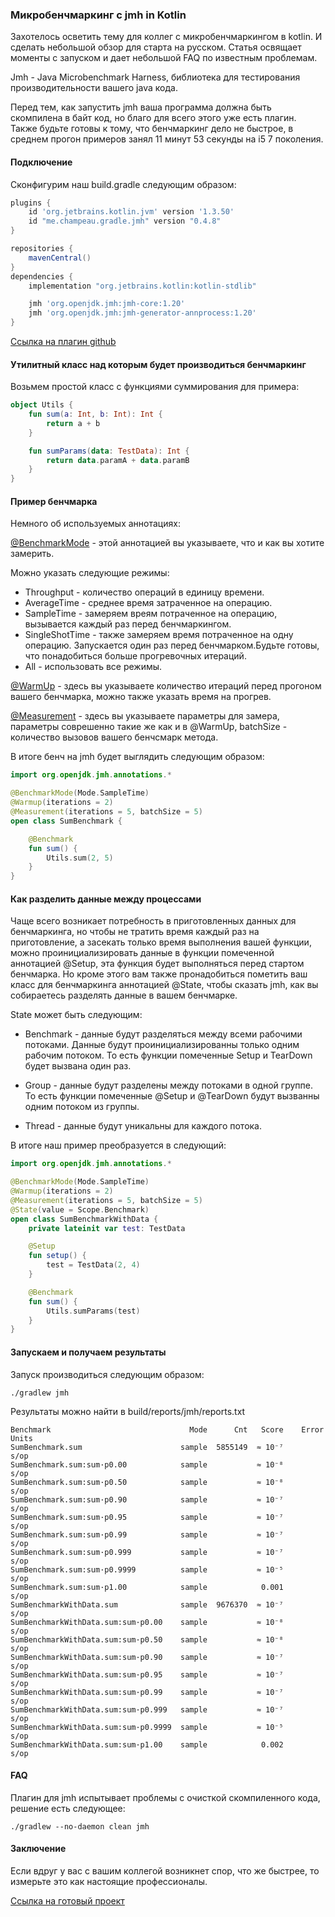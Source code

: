 ### Микробенчмаркинг с jmh in Kotlin

Захотелось осветить тему для коллег с микробенчмаркингом в kotlin.
И сделать небольшой обзор для старта на русском.
Статья освящает моменты с запуском и дает небольшой FAQ по известным проблемам.

Jmh - Java Microbenchmark Harness, библиотека для тестирования производительности вашего java кода.

Перед тем, как запустить jmh ваша программа должна быть скомпилена в байт код,
но благо для всего этого уже есть плагин. Также будьте готовы к тому, что бенчмаркинг дело не быстрое, в среднем 
прогон примеров занял 11 минут 53 секунды на i5 7 поколения.

#### Подключение 

Сконфигурим наш build.gradle следующим образом:

```groovy
plugins {
    id 'org.jetbrains.kotlin.jvm' version '1.3.50'
    id "me.champeau.gradle.jmh" version "0.4.8"
}

repositories {
    mavenCentral()
}
dependencies {
    implementation "org.jetbrains.kotlin:kotlin-stdlib"

    jmh 'org.openjdk.jmh:jmh-core:1.20'
    jmh 'org.openjdk.jmh:jmh-generator-annprocess:1.20'
}
```
[Ссылка на плагин github](https://github.com/melix/jmh-gradle-plugin) 

#### Утилитный класс над которым будет производиться бенчмаркинг
Возьмем простой класс с функциями суммирования для примера:
```kotlin
object Utils {
    fun sum(a: Int, b: Int): Int {
        return a + b
    }

    fun sumParams(data: TestData): Int {
        return data.paramA + data.paramB
    }
}
```

#### Пример бенчмарка
Немного об используемых аннотациях:

[@BenchmarkMode](https://github.com/openjdk/jmh/blob/master/jmh-core/src/main/java/org/openjdk/jmh/annotations/Benchmark.java) - этой аннотацией вы указываете, что и как вы хотите замерить.

Можно указать следующие режимы:
* Throughput - количество операций в единицу времени.
* AverageTime - среднее время затраченное на операцию.
* SampleTime - замеряем вреям потраченное на операцию, вызывается каждый раз перед бенчмаркингом.
* SingleShotTime - также замеряем время потраченное на одну операцию. Запускается один раз перед бенчмарком.Будьте готовы,
 что понадобиться больше прогревочных итераций.
* All - использовать все режимы.

[@WarmUp](https://github.com/openjdk/jmh/blob/master/jmh-core/src/main/java/org/openjdk/jmh/annotations/Warmup.java) - здесь вы указываете количество итераций перед прогоном вашего бенчмарка, можно также указать время на прогрев.

[@Measurement](https://github.com/openjdk/jmh/blob/master/jmh-core/src/main/java/org/openjdk/jmh/annotations/Measurement.java) - здесь вы указываете параметры для замера, параметры соврешенно такие же как и в @WarmUp,
batchSize - количество вызовов вашего бенчсмарк метода.

В итоге бенч на jmh будет выглядить следующим образом:
```kotlin
import org.openjdk.jmh.annotations.*

@BenchmarkMode(Mode.SampleTime)
@Warmup(iterations = 2)
@Measurement(iterations = 5, batchSize = 5)
open class SumBenchmark {

    @Benchmark
    fun sum() {
        Utils.sum(2, 5)
    }
}
```

#### Как разделить данные между процессами
Чаще всего возникает потребность в приготовленных данных для бенчмаркинга, но чтобы не тратить время каждый раз на приготовление,
а засекать только время выполнения вашей функции, можно проинициализировать данные в функции помеченной аннотацией @Setup, эта функция будет выполняться
перед стартом бенчмарка. Но кроме этого вам также пронадобиться пометить ваш класс для бенчмаркинга аннотацией @State, чтобы сказать jmh, как вы собираетесь разделять
данные в вашем бенчмарке.

State может быть следующим:
* Benchmark - данные будут разделяться между всеми рабочими потоками. Данные будут проинициализированны только одним рабочим потоком. То есть функции помеченные
 Setup и TearDown будет вызвана один раз.
 
 * Group - данные будут разделены между потоками в одной группе. То есть функции помеченные @Setup и @TearDown будут вызванны одним потоком из группы.
 
 * Thread - данные будут уникальны для каждого потока.

В итоге наш пример преобразуется в следующий:
```kotlin
import org.openjdk.jmh.annotations.*

@BenchmarkMode(Mode.SampleTime)
@Warmup(iterations = 2)
@Measurement(iterations = 5, batchSize = 5)
@State(value = Scope.Benchmark)
open class SumBenchmarkWithData {
    private lateinit var test: TestData

    @Setup
    fun setup() {
        test = TestData(2, 4)
    }

    @Benchmark
    fun sum() {
        Utils.sumParams(test)
    }
}
```

#### Запускаем и получаем результаты

Запуск производиться следующим образом:
```shell script
./gradlew jmh
```

Результаты можно найти в build/reports/jmh/reports.txt
```shell script
Benchmark                               Mode      Cnt   Score    Error  Units
SumBenchmark.sum                      sample  5855149  ≈ 10⁻⁷            s/op
SumBenchmark.sum:sum·p0.00            sample           ≈ 10⁻⁸            s/op
SumBenchmark.sum:sum·p0.50            sample           ≈ 10⁻⁸            s/op
SumBenchmark.sum:sum·p0.90            sample           ≈ 10⁻⁷            s/op
SumBenchmark.sum:sum·p0.95            sample           ≈ 10⁻⁷            s/op
SumBenchmark.sum:sum·p0.99            sample           ≈ 10⁻⁷            s/op
SumBenchmark.sum:sum·p0.999           sample           ≈ 10⁻⁷            s/op
SumBenchmark.sum:sum·p0.9999          sample           ≈ 10⁻⁵            s/op
SumBenchmark.sum:sum·p1.00            sample            0.001            s/op
SumBenchmarkWithData.sum              sample  9676370  ≈ 10⁻⁷            s/op
SumBenchmarkWithData.sum:sum·p0.00    sample           ≈ 10⁻⁸            s/op
SumBenchmarkWithData.sum:sum·p0.50    sample           ≈ 10⁻⁸            s/op
SumBenchmarkWithData.sum:sum·p0.90    sample           ≈ 10⁻⁷            s/op
SumBenchmarkWithData.sum:sum·p0.95    sample           ≈ 10⁻⁷            s/op
SumBenchmarkWithData.sum:sum·p0.99    sample           ≈ 10⁻⁷            s/op
SumBenchmarkWithData.sum:sum·p0.999   sample           ≈ 10⁻⁷            s/op
SumBenchmarkWithData.sum:sum·p0.9999  sample           ≈ 10⁻⁵            s/op
SumBenchmarkWithData.sum:sum·p1.00    sample            0.002            s/op
```

#### FAQ
Плагин для jmh испытывает проблемы с очисткой скомпиленного кода, решение есть следующее:
```shell script
./gradlew --no-daemon clean jmh
```
#### Заключение
Если вдруг у вас с вашим коллегой возникнет спор, что же быстрее, то измерьте это как настоящие профессионалы.

[Ссылка на готовый проект](https://github.com/kostya05983/Blog/tree/master/examples/jmh-in-kotlin)
